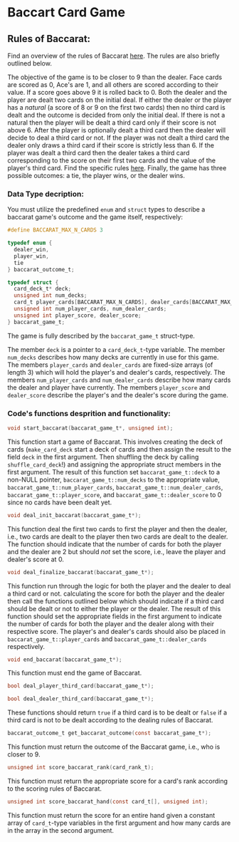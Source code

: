 # Baccart Card Game




## Rules of Baccarat: 
Find an overview of the rules of Baccarat [here](https://baccaratsystem.org/baccarat-drawing-rules/). 
The rules are also briefly outlined below. 

The objective of the game is to be closer to 9 than the dealer. Face cards are scored as 0, Ace's are 1, and all others are scored according 
to their value. If a score goes above 9 it is rolled back to 0. 
Both the dealer and the player are dealt two cards on the initial deal. 
If either the dealer or the player has a *natural* (a score of 8 or 9 on the first two cards) then no third card is dealt and the outcome is 
decided from only the initial deal. 
If there is not a natural then the player will be dealt a third card only if their score is not above 6. 
After the player is optionally dealt a third card then the dealer will decide to deal a third card or not. 
If the player was not dealt a third card the dealer only draws a third card if their score is strictly less than 6. 
If the player was dealt a third card then the dealer takes a third card corresponding to the score on their first two cards and the value
of the player's third card. Find the specific rules [here](https://baccaratsystem.org/wp-content/uploads/2014/08/drawing-rules-baccarat.jpg). 
Finally, the game has three possible outcomes: a tie, the player wins, or the dealer wins.

### Data Type decription:
You must utilize the predefined `enum` and `struct` types to describe a baccarat game's outcome and the game itself, respectively: 

```c
#define BACCARAT_MAX_N_CARDS 3

typedef enum {
  dealer_win, 
  player_win, 
  tie
} baccarat_outcome_t;

typedef struct {
  card_deck_t* deck;
  unsigned int num_decks;
  card_t player_cards[BACCARAT_MAX_N_CARDS], dealer_cards[BACCARAT_MAX_N_CARDS];
  unsigned int num_player_cards, num_dealer_cards;
  unsigned int player_score, dealer_score;
} baccarat_game_t;
```

The game is fully described by the `baccarat_game_t` struct-type. 

The member `deck` is a pointer to a `card_deck_t`-type variable. 
The member `num_decks` describes how many decks are currently in use for this game. 
The members `player_cards` and `dealer_cards` are fixed-size arrays (of length 3) which will hold the player's and dealer's cards, respectively. 
The members `num_player_cards` and `num_dealer_cards` describe how many cards the dealer and player have currently. 
The members `player_score` and `dealer_score` describe the player's and the dealer's score during the game. 


### Code's functions desprition and functionality:

```c
void start_baccarat(baccarat_game_t*, unsigned int);
```

This function start a game of Baccarat. This involves creating the deck of cards (`make_card_deck` start a deck of cards and then assign the 
result to the field `deck` in the first argument. Then shuffling the deck by calling `shuffle_card_deck`!) and assigning the 
appropriate struct members in the first argument. The result of this function set `baccarat_game_t::deck` to a non-NULL pointer, `baccarat_game_t::num_decks` to the appropriate value, `baccarat_game_t::num_player_cards`, `baccarat_game_t::num_dealer_cards`, `baccarat_game_t::player_score`, and `baccarat_game_t::dealer_score` to 0 since no cards have been dealt yet. 


```c
void deal_init_baccarat(baccarat_game_t*);
```

This function deal the first two cards to first the player and then the dealer, i.e., two cards are dealt to the player then 
two cards are dealt to the dealer. The function should indicate that the number of cards for both the player and the dealer are 2
but should *not* set the score, i.e., leave the player and dealer's score at 0. 

```c
void deal_finalize_baccarat(baccarat_game_t*);
```

This function run through the logic for both the player and the dealer to deal a third card or not. calculating the score for both the player and the dealer then call 
the functions outlined below which should indicate if a third card should be dealt or not to either the player or the dealer. 
The result of this function should set the appropriate fields in the first argument to indicate the number of cards for both the player and 
the dealer along with their respective score. The player's and dealer's cards should also be placed in `baccarat_game_t::player_cards` 
and `baccarat_game_t::dealer_cards` respectively. 

```c
void end_baccarat(baccarat_game_t*);
```

This function must end the game of Baccarat. 

```c
bool deal_player_third_card(baccarat_game_t*);

bool deal_dealer_third_card(baccarat_game_t*);
```

These functions should return `true` if a third card is to be dealt or `false` if a third card is not to be dealt according to the 
dealing rules of Baccarat. 

```c
baccarat_outcome_t get_baccarat_outcome(const baccarat_game_t*);
```

This function must return the outcome of the Baccarat game, i.e., who is closer to 9. 

```c
unsigned int score_baccarat_rank(card_rank_t);
```

This function must return the appropriate score for a card's rank according to the scoring rules of Baccarat. 


```c
unsigned int score_baccarat_hand(const card_t[], unsigned int);
```

This function must return the score for an entire hand given a constant array of `card_t`-type variables in the first argument
and how many cards are in the array in the second argument. 

